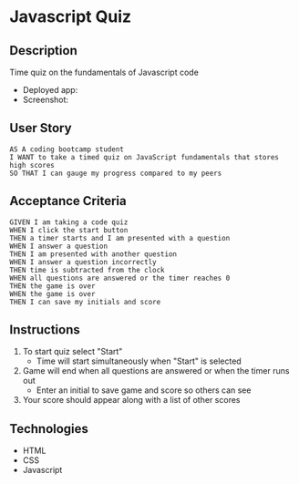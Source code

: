 # Javascript Quiz

## Description
Time quiz on the fundamentals of Javascript code
- Deployed app:
- Screenshot: 

## User Story
```
AS A coding bootcamp student
I WANT to take a timed quiz on JavaScript fundamentals that stores high scores
SO THAT I can gauge my progress compared to my peers
```

## Acceptance Criteria
```
GIVEN I am taking a code quiz
WHEN I click the start button
THEN a timer starts and I am presented with a question
WHEN I answer a question
THEN I am presented with another question
WHEN I answer a question incorrectly
THEN time is subtracted from the clock
WHEN all questions are answered or the timer reaches 0
THEN the game is over
WHEN the game is over
THEN I can save my initials and score
```
## Instructions 
1. To start quiz select "Start"
    - Time will start simultaneously when "Start" is selected
2. Game will end when all questions are answered or when the timer runs out
    - Enter an initial to save game and score so others can see
3. Your score should appear along with a list of other scores
## Technologies 
- HTML
- CSS
- Javascript

